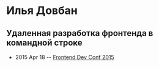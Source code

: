 # Илья Довбан

## Удаленная разработка фронтенда в командной строке
- 2015 Apr 18 -- [Frontend Dev Conf 2015](https://www.youtube.com/watch?v=Rzsmv0aWFM8)    
